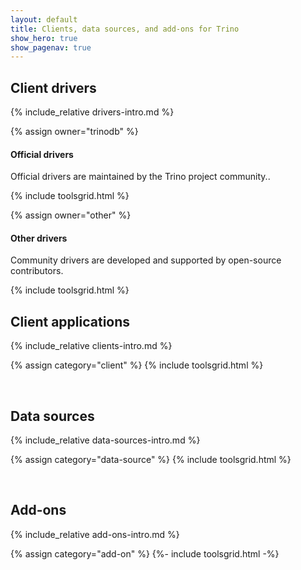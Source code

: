 ```yaml
---
layout: default
title: Clients, data sources, and add-ons for Trino
show_hero: true
show_pagenav: true
---
```



## Client drivers

{% include_relative drivers-intro.md %}

{% assign owner="trinodb" %}

#### Official drivers
Official drivers are maintained by the Trino project community..

{% include toolsgrid.html %}

{% assign owner="other" %}

#### Other drivers
Community drivers are developed and supported by open-source contributors.

{% include toolsgrid.html %}



## Client applications

{% include_relative clients-intro.md %}

{% assign category="client" %}
{% include toolsgrid.html %}

<br>

## Data sources

{% include_relative data-sources-intro.md %}

{% assign category="data-source" %}
{% include toolsgrid.html %}

<br>

## Add-ons

{% include_relative add-ons-intro.md %}

{% assign category="add-on" %}
{%- include toolsgrid.html -%}
